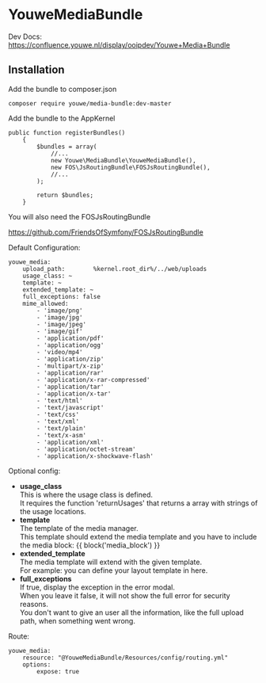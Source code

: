 
YouweMediaBundle
==================

Dev Docs: https://confluence.youwe.nl/display/ooipdev/Youwe+Media+Bundle

Installation
-------------
Add the bundle to composer.json

    composer require youwe/media-bundle:dev-master

Add the bundle to the AppKernel

    public function registerBundles()
        {
            $bundles = array(
                //...
                new Youwe\MediaBundle\YouweMediaBundle(),
                new FOS\JsRoutingBundle\FOSJsRoutingBundle(),
                //...
            );
    
            return $bundles;
        }

You will also need the FOSJsRoutingBundle

https://github.com/FriendsOfSymfony/FOSJsRoutingBundle

Default Configuration:

    youwe_media:
        upload_path:        %kernel.root_dir%/../web/uploads
        usage_class: ~
        template: ~
        extended_template: ~
        full_exceptions: false
        mime_allowed:
            - 'image/png'
            - 'image/jpg'
            - 'image/jpeg'
            - 'image/gif'
            - 'application/pdf'
            - 'application/ogg'
            - 'video/mp4'
            - 'application/zip'
            - 'multipart/x-zip'
            - 'application/rar'
            - 'application/x-rar-compressed'
            - 'application/tar'
            - 'application/x-tar'
            - 'text/html'
            - 'text/javascript'
            - 'text/css'
            - 'text/xml'
            - 'text/plain'
            - 'text/x-asm'
            - 'application/xml'
            - 'application/octet-stream'
            - 'application/x-shockwave-flash'

Optional config:

* <b>usage_class</b> <br>
  This is where the usage class is defined. <br>
  It requires the function 'returnUsages' that returns a array with strings of the usage locations.
* <b>template</b><br>
  The template of the media manager. <br>
  This template should extend the media template and you have to include the media block: {{ block('media_block') }}
* <b>extended_template</b><br>
  The media template will extend with the given template.<br>
  For example: you can define your layout template in here.
* <b>full_exceptions</b><br>
  If true, display the exception in the error modal.<br>
  When you leave it false, it will not show the full error for security reasons.<br>
  You don't want to give an user all the information, like the full upload path, when something went wrong.<br>

Route:

    youwe_media:
        resource: "@YouweMediaBundle/Resources/config/routing.yml"
        options:
            expose: true
